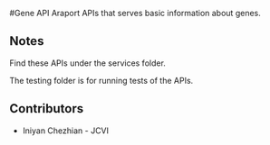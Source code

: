 #Gene API
Araport APIs that serves basic information about genes.

## Notes
Find these APIs under the services folder.

The testing folder is for running tests of the APIs.

## Contributors

  * Iniyan Chezhian - JCVI
